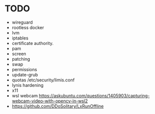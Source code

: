 # TODO

* wireguard
* rootless docker
* lvm
* iptables
* certificate authority.
* pam
* screen
* patching
* swap
* permissions
* update-grub
* quotas /etc/security/limis.conf
* lynis hardening
* x11
* wsl webcam https://askubuntu.com/questions/1405903/capturing-webcam-video-with-opencv-in-wsl2
* https://github.com/DDoSolitary/LxRunOffline
